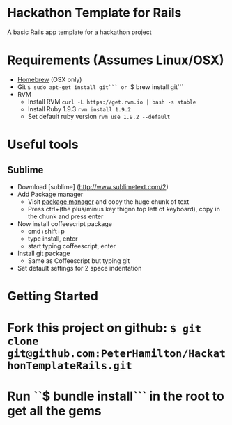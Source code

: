 # Hackathon Template for Rails
A basic Rails app template for a hackathon project

Requirements (Assumes Linux/OSX)
================================

* [Homebrew](http://mxcl.github.com/homebrew/) (OSX only)
* Git ``$ sudo apt-get install git``` or ``$ brew install git```
* RVM
  * Install RVM ```curl -L https://get.rvm.io | bash -s stable```
  * Install Ruby 1.9.3 ```rvm install 1.9.2```
  * Set default ruby version ```rvm use 1.9.2 --default```


Useful tools
============

Sublime
-------
* Download [sublime] (http://www.sublimetext.com/2)
* Add Package manager
  * Visit [package manager](http://wbond.net/sublime_packages/package_control/installation) and copy the huge chunk of text
  * Press ctrl+(the plus/minus key thignn top left of keyboard), copy in the chunk and press enter
* Now install coffeescript package
  * cmd+shift+p
  * type install, enter
  * start typing coffeescript, enter
* Install git package
  * Same as Coffeescript but typing git
* Set default settings for 2 space indentation

Getting Started
===============

# Fork this project on github: ```$ git clone git@github.com:PeterHamilton/HackathonTemplateRails.git```
# Run ``$ bundle install``` in the root to get all the gems